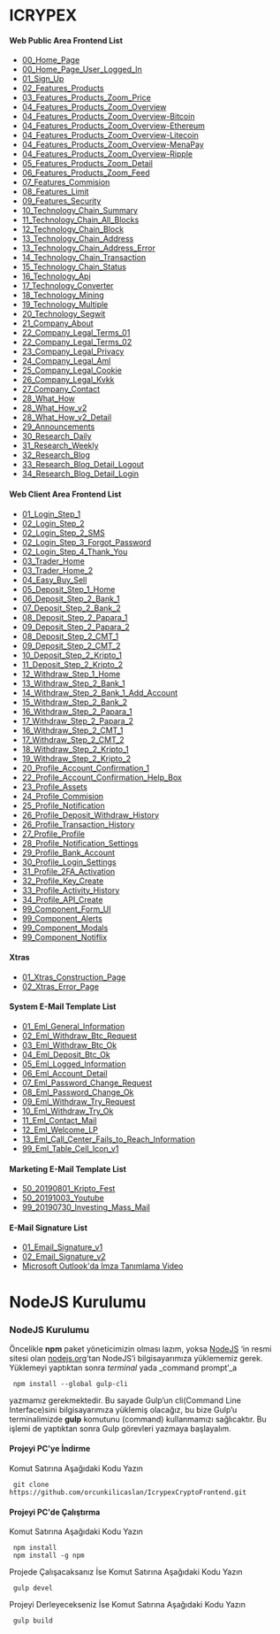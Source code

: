 # ICRYPEX

#### Web Public Area Frontend List
 - [00_Home_Page](https://orcunkilicaslan.github.io/IcrypexCryptoFrontend/mainpage/00_Home_Page.html)
 - [00_Home_Page_User_Logged_In](https://orcunkilicaslan.github.io/IcrypexCryptoFrontend/mainpage/00_Home_Page_User_Logged_In.html)
 - [01_Sign_Up](https://orcunkilicaslan.github.io/IcrypexCryptoFrontend/mainpage/01_Sign_Up.html)
 - [02_Features_Products](https://orcunkilicaslan.github.io/IcrypexCryptoFrontend/mainpage/02_Features_Products.html)
 - [03_Features_Products_Zoom_Price](https://orcunkilicaslan.github.io/IcrypexCryptoFrontend/mainpage/03_Features_Products_Zoom_Price.html)
 - [04_Features_Products_Zoom_Overview](https://orcunkilicaslan.github.io/IcrypexCryptoFrontend/mainpage/04_Features_Products_Zoom_Overview.html)
 - [04_Features_Products_Zoom_Overview-Bitcoin](https://orcunkilicaslan.github.io/IcrypexCryptoFrontend/mainpage/04_Features_Products_Zoom_Overview-Bitcoin.html)
 - [04_Features_Products_Zoom_Overview-Ethereum](https://orcunkilicaslan.github.io/IcrypexCryptoFrontend/mainpage/04_Features_Products_Zoom_Overview-Ethereum.html)
 - [04_Features_Products_Zoom_Overview-Litecoin](https://orcunkilicaslan.github.io/IcrypexCryptoFrontend/mainpage/04_Features_Products_Zoom_Overview-Litecoin.html)
 - [04_Features_Products_Zoom_Overview-MenaPay](https://orcunkilicaslan.github.io/IcrypexCryptoFrontend/mainpage/04_Features_Products_Zoom_Overview-MenaPay.html)
 - [04_Features_Products_Zoom_Overview-Ripple](https://orcunkilicaslan.github.io/IcrypexCryptoFrontend/mainpage/04_Features_Products_Zoom_Overview-Ripple.html)
 - [05_Features_Products_Zoom_Detail](https://orcunkilicaslan.github.io/IcrypexCryptoFrontend/mainpage/05_Features_Products_Zoom_Detail.html)
 - [06_Features_Products_Zoom_Feed](https://orcunkilicaslan.github.io/IcrypexCryptoFrontend/mainpage/06_Features_Products_Zoom_Feed.html)
 - [07_Features_Commision](https://orcunkilicaslan.github.io/IcrypexCryptoFrontend/mainpage/07_Features_Commision.html)
 - [08_Features_Limit](https://orcunkilicaslan.github.io/IcrypexCryptoFrontend/mainpage/08_Features_Limit.html)
 - [09_Features_Security](https://orcunkilicaslan.github.io/IcrypexCryptoFrontend/mainpage/09_Features_Security.html)
 - [10_Technology_Chain_Summary](https://orcunkilicaslan.github.io/IcrypexCryptoFrontend/mainpage/10_Technology_Chain_Summary.html)
 - [11_Technology_Chain_All_Blocks](https://orcunkilicaslan.github.io/IcrypexCryptoFrontend/mainpage/11_Technology_Chain_All_Blocks.html)
 - [12_Technology_Chain_Block](https://orcunkilicaslan.github.io/IcrypexCryptoFrontend/mainpage/12_Technology_Chain_Block.html)
 - [13_Technology_Chain_Address](https://orcunkilicaslan.github.io/IcrypexCryptoFrontend/mainpage/13_Technology_Chain_Address.html)
 - [13_Technology_Chain_Address_Error](https://orcunkilicaslan.github.io/IcrypexCryptoFrontend/mainpage/13_Technology_Chain_Address_Error.html)
 - [14_Technology_Chain_Transaction](https://orcunkilicaslan.github.io/IcrypexCryptoFrontend/mainpage/14_Technology_Chain_Transaction.html)
 - [15_Technology_Chain_Status](https://orcunkilicaslan.github.io/IcrypexCryptoFrontend/mainpage/15_Technology_Chain_Status.html)
 - [16_Technology_Api](https://orcunkilicaslan.github.io/IcrypexCryptoFrontend/mainpage/16_Technology_Api.html)
 - [17_Technology_Converter](https://orcunkilicaslan.github.io/IcrypexCryptoFrontend/mainpage/17_Technology_Converter.html)
 - [18_Technology_Mining](https://orcunkilicaslan.github.io/IcrypexCryptoFrontend/mainpage/18_Technology_Mining.html)
 - [19_Technology_Multiple](https://orcunkilicaslan.github.io/IcrypexCryptoFrontend/mainpage/19_Technology_Multiple.html)
 - [20_Technology_Segwit](https://orcunkilicaslan.github.io/IcrypexCryptoFrontend/mainpage/20_Technology_Segwit.html)
 - [21_Company_About](https://orcunkilicaslan.github.io/IcrypexCryptoFrontend/mainpage/21_Company_About.html)
 - [22_Company_Legal_Terms_01](https://orcunkilicaslan.github.io/IcrypexCryptoFrontend/mainpage/22_Company_Legal_Terms_01.html)
 - [22_Company_Legal_Terms_02](https://orcunkilicaslan.github.io/IcrypexCryptoFrontend/mainpage/22_Company_Legal_Terms_02.html)
 - [23_Company_Legal_Privacy](https://orcunkilicaslan.github.io/IcrypexCryptoFrontend/mainpage/23_Company_Legal_Privacy.html)
 - [24_Company_Legal_Aml](https://orcunkilicaslan.github.io/IcrypexCryptoFrontend/mainpage/24_Company_Legal_Aml.html)
 - [25_Company_Legal_Cookie](https://orcunkilicaslan.github.io/IcrypexCryptoFrontend/mainpage/25_Company_Legal_Cookie.html)
 - [26_Company_Legal_Kvkk](https://orcunkilicaslan.github.io/IcrypexCryptoFrontend/mainpage/26_Company_Legal_Kvkk.html)
 - [27_Company_Contact](https://orcunkilicaslan.github.io/IcrypexCryptoFrontend/mainpage/27_Company_Contact.html)
 - [28_What_How](https://orcunkilicaslan.github.io/IcrypexCryptoFrontend/mainpage/28_What_How.html)
 - [28_What_How_v2](https://orcunkilicaslan.github.io/IcrypexCryptoFrontend/mainpage/28_What_How_v2.html)
 - [28_What_How_v2_Detail](https://orcunkilicaslan.github.io/IcrypexCryptoFrontend/mainpage/28_What_How_v2_Detail.html)
 - [29_Announcements](https://orcunkilicaslan.github.io/IcrypexCryptoFrontend/mainpage/29_Announcements.html)
 - [30_Research_Daily](https://orcunkilicaslan.github.io/IcrypexCryptoFrontend/mainpage/30_Research_Daily.html)
 - [31_Research_Weekly](https://orcunkilicaslan.github.io/IcrypexCryptoFrontend/mainpage/31_Research_Weekly.html)
 - [32_Research_Blog](https://orcunkilicaslan.github.io/IcrypexCryptoFrontend/mainpage/32_Research_Blog.html)
 - [33_Research_Blog_Detail_Logout](https://orcunkilicaslan.github.io/IcrypexCryptoFrontend/mainpage/33_Research_Blog_Detail_Logout.html)
 - [34_Research_Blog_Detail_Login](https://orcunkilicaslan.github.io/IcrypexCryptoFrontend/mainpage/34_Research_Blog_Detail_Login.html)


#### Web Client Area Frontend List
 - [01_Login_Step_1](https://orcunkilicaslan.github.io/IcrypexCryptoFrontend/tradepage/01_Login_Step_1.html)
 - [02_Login_Step_2](https://orcunkilicaslan.github.io/IcrypexCryptoFrontend/tradepage/02_Login_Step_2.html)
 - [02_Login_Step_2_SMS](https://orcunkilicaslan.github.io/IcrypexCryptoFrontend/tradepage/02_Login_Step_2_SMS.html)
 - [02_Login_Step_3_Forgot_Password](https://orcunkilicaslan.github.io/IcrypexCryptoFrontend/tradepage/02_Login_Step_3_Forgot_Password.html)
 - [02_Login_Step_4_Thank_You](https://orcunkilicaslan.github.io/IcrypexCryptoFrontend/tradepage/02_Login_Step_4_Thank_You.html)
 - [03_Trader_Home](https://orcunkilicaslan.github.io/IcrypexCryptoFrontend/tradepage/03_Trader_Home.html)
 - [03_Trader_Home_2](https://orcunkilicaslan.github.io/IcrypexCryptoFrontend/tradepage/03_Trader_Home_2.html)
 - [04_Easy_Buy_Sell](https://orcunkilicaslan.github.io/IcrypexCryptoFrontend/tradepage/04_Easy_Buy_Sell.html)
 - [05_Deposit_Step_1_Home](https://orcunkilicaslan.github.io/IcrypexCryptoFrontend/tradepage/05_Deposit_Step_1_Home.html)
 - [06_Deposit_Step_2_Bank_1](https://orcunkilicaslan.github.io/IcrypexCryptoFrontend/tradepage/06_Deposit_Step_2_Bank_1.html)
 - [07_Deposit_Step_2_Bank_2](https://orcunkilicaslan.github.io/IcrypexCryptoFrontend/tradepage/07_Deposit_Step_2_Bank_2.html)
 - [08_Deposit_Step_2_Papara_1](https://orcunkilicaslan.github.io/IcrypexCryptoFrontend/tradepage/08_Deposit_Step_2_Papara_1.html)
 - [09_Deposit_Step_2_Papara_2](https://orcunkilicaslan.github.io/IcrypexCryptoFrontend/tradepage/09_Deposit_Step_2_Papara_2.html)
 - [08_Deposit_Step_2_CMT_1](https://orcunkilicaslan.github.io/IcrypexCryptoFrontend/tradepage/08_Deposit_Step_2_CMT_1.html)
 - [09_Deposit_Step_2_CMT_2](https://orcunkilicaslan.github.io/IcrypexCryptoFrontend/tradepage/09_Deposit_Step_2_CMT_2.html)
 - [10_Deposit_Step_2_Kripto_1](https://orcunkilicaslan.github.io/IcrypexCryptoFrontend/tradepage/10_Deposit_Step_2_Kripto_1.html)
 - [11_Deposit_Step_2_Kripto_2](https://orcunkilicaslan.github.io/IcrypexCryptoFrontend/tradepage/11_Deposit_Step_2_Kripto_2.html)
 - [12_Withdraw_Step_1_Home](https://orcunkilicaslan.github.io/IcrypexCryptoFrontend/tradepage/12_Withdraw_Step_1_Home.html)
 - [13_Withdraw_Step_2_Bank_1](https://orcunkilicaslan.github.io/IcrypexCryptoFrontend/tradepage/13_Withdraw_Step_2_Bank_1.html)
 - [14_Withdraw_Step_2_Bank_1_Add_Account](https://orcunkilicaslan.github.io/IcrypexCryptoFrontend/tradepage/14_Withdraw_Step_2_Bank_1_Add_Account.html)
 - [15_Withdraw_Step_2_Bank_2](https://orcunkilicaslan.github.io/IcrypexCryptoFrontend/tradepage/15_Withdraw_Step_2_Bank_2.html)
 - [16_Withdraw_Step_2_Papara_1](https://orcunkilicaslan.github.io/IcrypexCryptoFrontend/tradepage/16_Withdraw_Step_2_Papara_1.html)
 - [17_Withdraw_Step_2_Papara_2](https://orcunkilicaslan.github.io/IcrypexCryptoFrontend/tradepage/17_Withdraw_Step_2_Papara_2.html)
 - [16_Withdraw_Step_2_CMT_1](https://orcunkilicaslan.github.io/IcrypexCryptoFrontend/tradepage/16_Withdraw_Step_2_CMT_1.html)
 - [17_Withdraw_Step_2_CMT_2](https://orcunkilicaslan.github.io/IcrypexCryptoFrontend/tradepage/17_Withdraw_Step_2_CMT_2.html)
 - [18_Withdraw_Step_2_Kripto_1](https://orcunkilicaslan.github.io/IcrypexCryptoFrontend/tradepage/18_Withdraw_Step_2_Kripto_1.html)
 - [19_Withdraw_Step_2_Kripto_2](https://orcunkilicaslan.github.io/IcrypexCryptoFrontend/tradepage/19_Withdraw_Step_2_Kripto_2.html)
 - [20_Profile_Account_Confirmation_1](https://orcunkilicaslan.github.io/IcrypexCryptoFrontend/tradepage/20_Profile_Account_Confirmation_1.html)
 - [22_Profile_Account_Confirmation_Help_Box](https://orcunkilicaslan.github.io/IcrypexCryptoFrontend/tradepage/22_Profile_Account_Confirmation_Help_Box.html)
 - [23_Profile_Assets](https://orcunkilicaslan.github.io/IcrypexCryptoFrontend/tradepage/23_Profile_Assets.html)
 - [24_Profile_Commision](https://orcunkilicaslan.github.io/IcrypexCryptoFrontend/tradepage/24_Profile_Commision.html)
 - [25_Profile_Notification](https://orcunkilicaslan.github.io/IcrypexCryptoFrontend/tradepage/25_Profile_Notification.html)
 - [26_Profile_Deposit_Withdraw_History](https://orcunkilicaslan.github.io/IcrypexCryptoFrontend/tradepage/26_Profile_Deposit_Withdraw_History.html)
 - [26_Profile_Transaction_History](https://orcunkilicaslan.github.io/IcrypexCryptoFrontend/tradepage/26_Profile_Transaction_History.html)
 - [27_Profile_Profile](https://orcunkilicaslan.github.io/IcrypexCryptoFrontend/tradepage/27_Profile_Profile.html)
 - [28_Profile_Notification_Settings](https://orcunkilicaslan.github.io/IcrypexCryptoFrontend/tradepage/28_Profile_Notification_Settings.html)
 - [29_Profile_Bank_Account](https://orcunkilicaslan.github.io/IcrypexCryptoFrontend/tradepage/29_Profile_Bank_Account.html)
 - [30_Profile_Login_Settings](https://orcunkilicaslan.github.io/IcrypexCryptoFrontend/tradepage/30_Profile_Login_Settings.html)
 - [31_Profile_2FA_Activation](https://orcunkilicaslan.github.io/IcrypexCryptoFrontend/tradepage/31_Profile_2FA_Activation.html)
 - [32_Profile_Key_Create](https://orcunkilicaslan.github.io/IcrypexCryptoFrontend/tradepage/32_Profile_Key_Create.html)
 - [33_Profile_Activity_History](https://orcunkilicaslan.github.io/IcrypexCryptoFrontend/tradepage/33_Profile_Activity_History.html)
 - [34_Profile_API_Create](https://orcunkilicaslan.github.io/IcrypexCryptoFrontend/tradepage/34_Profile_API_Create.html)
 - [99_Component_Form_UI](https://orcunkilicaslan.github.io/IcrypexCryptoFrontend/tradepage/99_Component_Form_UI.html)
 - [99_Component_Alerts](https://orcunkilicaslan.github.io/IcrypexCryptoFrontend/tradepage/99_Component_Alerts.html)
 - [99_Component_Modals](https://orcunkilicaslan.github.io/IcrypexCryptoFrontend/tradepage/99_Component_Modals.html)
 - [99_Component_Notiflix](https://orcunkilicaslan.github.io/IcrypexCryptoFrontend/tradepage/99_Component_Notiflix.html)
 
 
#### Xtras
  - [01_Xtras_Construction_Page](https://orcunkilicaslan.github.io/IcrypexCryptoFrontend/xtras/01_Xtras_Construction_Page.html)
  - [02_Xtras_Error_Page](https://orcunkilicaslan.github.io/IcrypexCryptoFrontend/xtras/02_Xtras_Error_Page.html)
 

#### System E-Mail Template List
 - [01_Eml_General_Information](https://orcunkilicaslan.github.io/IcrypexCryptoFrontend/email-system/01_Eml_General_Information.html)
 - [02_Eml_Withdraw_Btc_Request](https://orcunkilicaslan.github.io/IcrypexCryptoFrontend/email-system/02_Eml_Withdraw_Btc_Request.html)
 - [03_Eml_Withdraw_Btc_Ok](https://orcunkilicaslan.github.io/IcrypexCryptoFrontend/email-system/03_Eml_Withdraw_Btc_Ok.html)
 - [04_Eml_Deposit_Btc_Ok](https://orcunkilicaslan.github.io/IcrypexCryptoFrontend/email-system/04_Eml_Deposit_Btc_Ok.html)
 - [05_Eml_Logged_Information](https://orcunkilicaslan.github.io/IcrypexCryptoFrontend/email-system/05_Eml_Logged_Information.html)
 - [06_Eml_Account_Detail](https://orcunkilicaslan.github.io/IcrypexCryptoFrontend/email-system/06_Eml_Account_Detail.html)
 - [07_Eml_Password_Change_Request](https://orcunkilicaslan.github.io/IcrypexCryptoFrontend/email-system/07_Eml_Password_Change_Request.html)
 - [08_Eml_Password_Change_Ok](https://orcunkilicaslan.github.io/IcrypexCryptoFrontend/email-system/08_Eml_Password_Change_Ok.html)
 - [09_Eml_Withdraw_Try_Request](https://orcunkilicaslan.github.io/IcrypexCryptoFrontend/email-system/09_Eml_Withdraw_Try_Request.html)
 - [10_Eml_Withdraw_Try_Ok](https://orcunkilicaslan.github.io/IcrypexCryptoFrontend/email-system/10_Eml_Withdraw_Try_Ok.html)
 - [11_Eml_Contact_Mail](https://orcunkilicaslan.github.io/IcrypexCryptoFrontend/email-system/11_Eml_Contact_Mail.html)
 - [12_Eml_Welcome_LP](https://orcunkilicaslan.github.io/IcrypexCryptoFrontend/email-system/12_Eml_Welcome_LP.html)
 - [13_Eml_Call_Center_Fails_to_Reach_Information](https://orcunkilicaslan.github.io/IcrypexCryptoFrontend/email-system/13_Eml_Call_Center_Fails_to_Reach_Information.html)
 - [99_Eml_Table_Cell_Icon_v1](https://orcunkilicaslan.github.io/IcrypexCryptoFrontend/email-system/99_Eml_Table_Cell_Icon_v1.html)
 
 
 #### Marketing E-Mail Template List
 - [50_20190801_Kripto_Fest](https://orcunkilicaslan.github.io/IcrypexCryptoFrontend/email-marketing/50_20190801_Kripto_Fest.html)
 - [50_20191003_Youtube](https://orcunkilicaslan.github.io/IcrypexCryptoFrontend/email-marketing/50_20191003_Youtube.html)
 - [99_20190730_Investing_Mass_Mail](https://orcunkilicaslan.github.io/IcrypexCryptoFrontend/email-marketing/99_20190730_Investing_Mass_Mail.html)
 
 
  #### E-Mail Signature List
  - [01_Email_Signature_v1](https://orcunkilicaslan.github.io/IcrypexCryptoFrontend/email-signature/01_Email_Signature_v1.html)
  - [02_Email_Signature_v2](https://orcunkilicaslan.github.io/IcrypexCryptoFrontend/email-signature/02_Email_Signature_v2.html)
  - [Microsoft Outlook'da İmza Tanımlama Video](https://www.youtube.com/watch?v=SGfgyjHgzYs) 
  
   

# NodeJS Kurulumu
  
### NodeJS Kurulumu  
Öncelikle **npm** paket yöneticimizin olması lazım, yoksa [NodeJS](https://nodejs.org/) ‘in resmi sitesi olan [nodejs.org](https://nodejs.org/en/download/)’tan NodeJS’i bilgisayarımıza yüklememiz gerek.  Yüklemeyi yaptıktan sonra _terminal_ yada _command prompt’_a  
  
     npm install --global gulp-cli  

yazmamız gerekmektedir. Bu sayade Gulp’un cli(Command Line Interface)sini bilgisayarımıza yüklemiş olacağız, bu bize Gulp’u terminalimizde **gulp** komutunu (command) kullanmamızı sağlıcaktır. Bu işlemi de yaptıktan sonra Gulp görevleri yazmaya başlayalım.  
  
  
#### Projeyi PC'ye İndirme  
Komut Satırına Aşağıdaki Kodu Yazın  

     git clone https://github.com/orcunkilicaslan/IcrypexCryptoFrontend.git  

#### Projeyi PC'de Çalıştırma  
Komut Satırına Aşağıdaki Kodu Yazın  

     npm install
     npm install -g npm  

Projede Çalışacaksanız İse Komut Satırına Aşağıdaki Kodu Yazın  

     gulp devel  

Projeyi Derleyecekseniz İse Komut Satırına Aşağıdaki Kodu Yazın  

     gulp build

